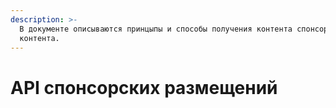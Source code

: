 ```yaml
---
description: >-
  В документе описываются принцыпы и способы получения контента спонсорского
  контента.
---
```


# API спонсорских размещений

